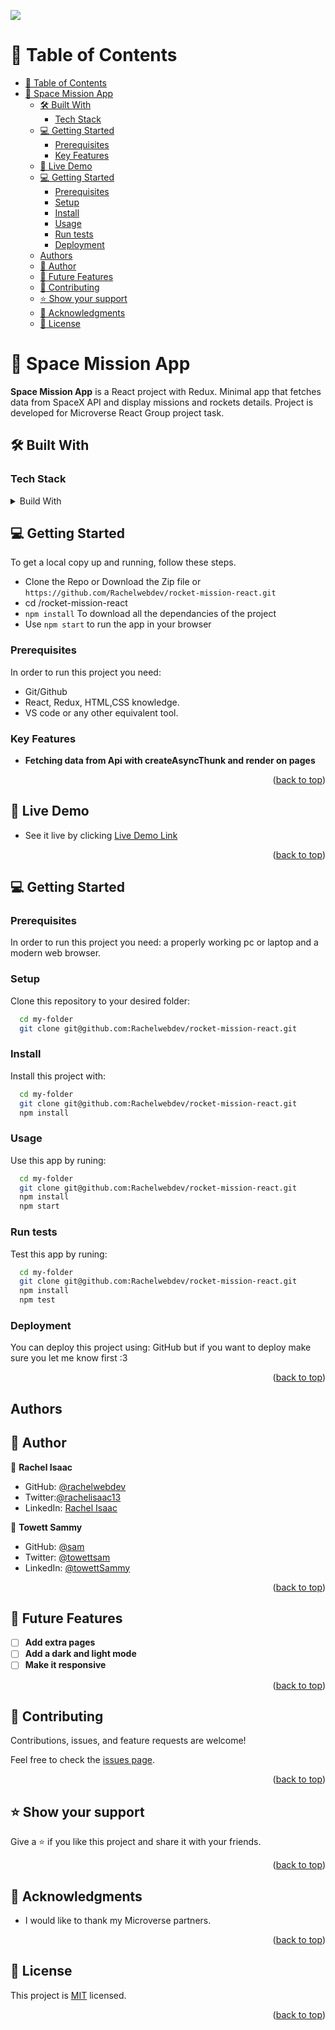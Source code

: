 <a name="readme-top"></a>

![](https://img.shields.io/badge/Microverse-blueviolet)

# 📗 Table of Contents

- [📗 Table of Contents](#-table-of-contents)
- [📖 Space Mission App ](#-space-mission-app-)
  - [🛠 Built With ](#-built-with-)
    - [Tech Stack ](#tech-stack-)
  - [💻 Getting Started ](#-getting-started-)
    - [Prerequisites](#prerequisites)
    - [Key Features ](#key-features-)
  - [🚀 Live Demo ](#-live-demo-)
  - [💻 Getting Started ](#-getting-started--1)
    - [Prerequisites](#prerequisites-1)
    - [Setup](#setup)
    - [Install](#install)
    - [Usage](#usage)
    - [Run tests](#run-tests)
    - [Deployment](#deployment)
  - [Authors](#authors)
  - [👥 Author ](#-author-)
  - [🔭 Future Features ](#-future-features-)
  - [🤝 Contributing ](#-contributing-)
  - [⭐️ Show your support ](#️-show-your-support-)
  - [🙏 Acknowledgments ](#-acknowledgments-)
  - [📝 License ](#-license-)

<!-- PROJECT DESCRIPTION -->

# 📖 Space Mission App <a name="about-project"></a>

**Space Mission App** is a React project with Redux. Minimal app that fetches data from SpaceX API and display missions and rockets details. Project is developed for Microverse React Group project task.

## 🛠 Built With <a name="built-with"></a>

### Tech Stack <a name="tech-stack"></a>

<details>
  <summary>Build With</summary>
  <ul>
    <li><a href="https://html.com/">HTML</a></li>
    <li><a href="https://developer.mozilla.org/en-US/docs/Web/CSS">CSS</a></li>
    <li><a href="https://www.javascript.com/">JavaScript</a></li>
    <li><a href="https://reactjs.org/">React.js</a></li>
  </ul>
</details>

## 💻 Getting Started <a name="getting-started"></a>

To get a local copy up and running, follow these steps.

- Clone the Repo or Download the Zip file or `https://github.com/Rachelwebdev/rocket-mission-react.git`
- cd /rocket-mission-react
- `npm install` To download all the dependancies of the project
- Use `npm start` to run the app in your browser

### Prerequisites

In order to run this project you need:

- Git/Github
- React, Redux, HTML,CSS knowledge.
- VS code or any other equivalent tool.

### Key Features <a name="key-features"></a>

- **Fetching data from Api with createAsyncThunk and render on pages**

<p align="right">(<a href="#readme-top">back to top</a>)</p>

## 🚀 Live Demo <a name="live-demo"></a>

- See it live by clicking [Live Demo Link]()

<p align="right">(<a href="#readme-top">back to top</a>)</p>

## 💻 Getting Started <a name="getting-started"></a>

### Prerequisites

In order to run this project you need: a properly working pc or laptop and a modern web browser.

### Setup

Clone this repository to your desired folder:

```sh
  cd my-folder
  git clone git@github.com:Rachelwebdev/rocket-mission-react.git
```

### Install

Install this project with:

```sh
  cd my-folder
  git clone git@github.com:Rachelwebdev/rocket-mission-react.git
  npm install
```

### Usage

Use this app by runing:

```sh
  cd my-folder
  git clone git@github.com:Rachelwebdev/rocket-mission-react.git
  npm install
  npm start
```

### Run tests

Test this app by runing:

```sh
  cd my-folder
  git clone git@github.com:Rachelwebdev/rocket-mission-react.git
  npm install
  npm test
```

### Deployment

You can deploy this project using: GitHub but if you want to deploy make sure you let me know first :3

<p align="right">(<a href="#readme-top">back to top</a>)</p>

## Authors

## 👥 Author <a name="author"></a>

👤 **Rachel Isaac**

- GitHub: [@rachelwebdev](https://github.com/Rachelwebdev)
- Twitter:[@rachelisaac13](https://twitter.com/Rachelisaac13)
- LinkedIn: [Rachel Isaac](https://www.linkedin.com/in/rachelisaac13/)

👤 **Towett Sammy**

- GitHub: [@sam](https://github.com/Sammy3000)
- Twitter: [@towettsam](https://twitter.com/sammy15375658)
- LinkedIn: [@towettSammy](https://www.linkedin.com/in/towett-sammy-43476024a/)

<p align="right">(<a href="#readme-top">back to top</a>)</p>

## 🔭 Future Features <a name="future-features"></a>

- [ ] **Add extra pages**
- [ ] **Add a dark and light mode**
- [ ] **Make it responsive**

<p align="right">(<a href="#readme-top">back to top</a>)</p>

## 🤝 Contributing <a name="contributing"></a>

Contributions, issues, and feature requests are welcome!

Feel free to check the [issues page](https://github.com/Rachelwebdev/rocket-mission-react/issues).

<p align="right">(<a href="#readme-top">back to top</a>)</p>

## ⭐️ Show your support <a name="support"></a>

Give a ⭐️ if you like this project and share it with your friends.

<p align="right">(<a href="#readme-top">back to top</a>)</p>

## 🙏 Acknowledgments <a name="acknowledgements"></a>

- I would like to thank my Microverse partners.

<p align="right">(<a href="#readme-top">back to top</a>)</p>

## 📝 License <a name="license"></a>

This project is [MIT](./LICENSE) licensed.

<p align="right">(<a href="#readme-top">back to top</a>)</p>
